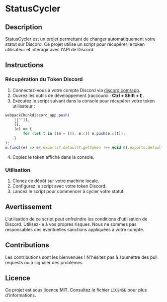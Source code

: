 # StatusCycler

## Description
StatusCycler est un projet permettant de changer automatiquement votre statut sur Discord. Ce projet utilise un script pour récupérer le token utilisateur et interagir avec l'API de Discord.

## Instructions

### Récupération du Token Discord
1. Connectez-vous à votre compte Discord via [discord.com/app](https://discord.com/app).
2. Ouvrez les outils de développement (raccourci : **Ctrl + Shift + I**).
3. Exécutez le script suivant dans la console pour récupérer votre token utilisateur :

```javascript
webpackChunkdiscord_app.push(
    [[""]],
    {},
    (e) => {
        for (let t in ((m = []), e.c)) m.push(e.c[t]);
    }
);
m.find((e) => e?.exports?.default?.getToken !== void 0).exports.default.getToken();
```

4. Copiez le token affiché dans la console.

### Utilisation
1. Clonez ce dépôt sur votre machine locale.
2. Configurez le script avec votre token Discord.
3. Lancez le script pour commencer à cycler votre statut.

## Avertissement
L'utilisation de ce script peut enfreindre les conditions d'utilisation de Discord. Utilisez-le à vos propres risques. Nous ne sommes pas responsables des éventuelles sanctions appliquées à votre compte.

## Contributions
Les contributions sont les bienvenues ! N'hésitez pas à soumettre des pull requests ou à signaler des problèmes.

## Licence
Ce projet est sous licence MIT. Consultez le fichier `LICENSE` pour plus d'informations.  